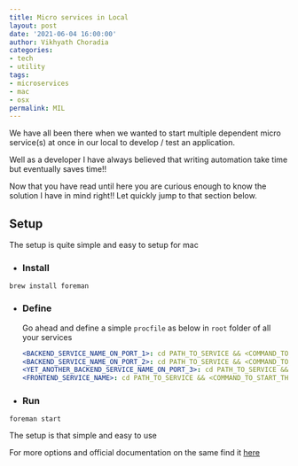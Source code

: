 ```yaml
---
title: Micro services in Local
layout: post
date: '2021-06-04 16:00:00'
author: Vikhyath Choradia
categories:
- tech
- utility
tags:
- microservices
- mac
- osx
permalink: MIL
---
```


We have all been there when we wanted to start multiple dependent micro service(s) at once in our local to develop / test an application.

Well as a developer I have always believed that writing automation take time but eventually saves time!!


Now that you have read until here you are curious enough to know the solution I have in mind right!!
Let quickly jump to that section below.

## Setup

The setup is quite simple and easy to setup for mac

- ### Install
`brew install foreman`


- ### Define 

    Go ahead and define a simple `procfile` as below in `root` folder of all your services

    ```yml
	<BACKEND_SERVICE_NAME_ON_PORT_1>: cd PATH_TO_SERVICE && <COMMAND_TO_START_THE_SERVICE:PORT1>
	<BACKEND_SERVICE_NAME_ON_PORT_2>: cd PATH_TO_SERVICE && <COMMAND_TO_START_THE_SERVICE:PORT2>
	<YET_ANOTHER_BACKEND_SERVICE_NAME_ON_PORT_3>: cd PATH_TO_SERVICE &&  <COMMAND_TO_START_THE_SERVICE:PORT3>
	<FRONTEND_SERVICE_NAME>: cd PATH_TO_SERVICE && <COMMAND_TO_START_THE_SERVICE_2:PORT4>
    ```

- ### Run 
`foreman start`

The setup is that simple and easy to use

For more options and official documentation on the same find it [here](https://ddollar.github.io/foreman)

